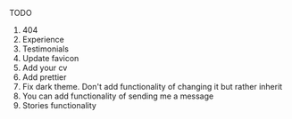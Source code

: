 TODO

1. 404
2. Experience
3. Testimonials
4. Update favicon
5. Add your cv
6. Add prettier
7. Fix dark theme. Don't add functionality of changing it but rather inherit
8. You can add functionality of sending me a message
9. Stories functionality
